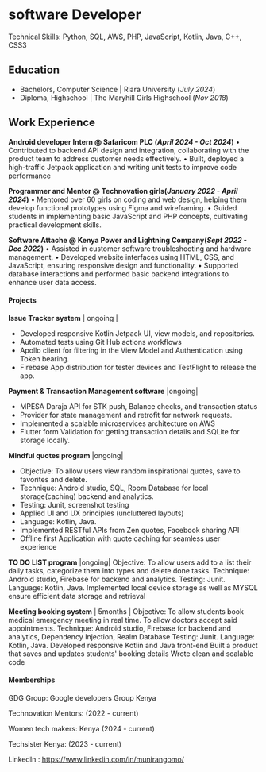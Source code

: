 # software Developer
Technical Skills: Python, SQL, AWS, PHP, JavaScript, Kotlin, Java, C++, CSS3

## Education
- Bachelors, Computer Science | Riara University (_July 2024_)
- Diploma, Highschool | The Maryhill Girls Highschool (_Nov 2018_)

## Work Experience
**Android developer Intern @ Safaricom PLC (_April 2024 - Oct 2024_)**
•	Contributed to backend API design and integration, collaborating with the product team to address customer needs effectively.
•	Built, deployed a high-traffic Jetpack application and writing unit tests to improve code performance

**Programmer and Mentor @ Technovation girls(_January 2022 - April 2024_)**
• Mentored over 60 girls on coding and web design, helping them develop functional prototypes using Figma and wireframing.
• Guided students in implementing basic JavaScript and PHP concepts, cultivating practical development skills.

**Software Attache @ Kenya Power and Lightning Company(_Sept 2022 - Dec 2022_)**
• Assisted in customer software troubleshooting and hardware management.
• Developed website interfaces using HTML, CSS, and JavaScript, ensuring responsive design and functionality.
• Supported database interactions and performed basic backend integrations to enhance user data access.

#### Projects 
**Issue Tracker system**  |  ongoing |
- Developed responsive Kotlin Jetpack UI, view models, and repositories.
- Automated tests using Git Hub actions workflows
- Apollo client for filtering in the View Model and Authentication using Token bearing. 
- Firebase App distribution for tester devices and TestFlight to release the app. 

**Payment & Transaction Management software**  |ongoing|
-	MPESA Daraja API for STK push, Balance checks, and transaction status 
-	Provider for state management and retrofit for network requests.
-	Implemented a scalable microservices architecture on AWS
-	Flutter form Validation for getting transaction details and SQLite for storage locally.

**Mindful quotes program**    |ongoing|
-	Objective: To allow users view random inspirational quotes, save to favorites and delete. 
- Technique: Android studio, SQL, Room Database for local storage(caching) backend and analytics.
- Testing: Junit, screenshot testing
- Applied UI and UX principles (uncluttered layouts)
- Language: Kotlin, Java. 
- Implemented RESTful APIs from Zen quotes, Facebook sharing API 
-	Offline first Application with quote caching for seamless user experience
 
**TO DO LIST program**   |ongoing|
Objective: To allow users add to a list their daily tasks, categorize them into types and delete done tasks.
Technique: Android studio, Firebase for backend and analytics.
Testing: Junit. 
Language: Kotlin, Java. 
Implemented local device storage as well as MYSQL 
ensure efficient data storage and retrieval 

**Meeting booking system**  | 5months |
Objective: To allow students book medical emergency meeting in real time. To allow doctors accept said appointments.
Technique: Android studio, Firebase for backend and analytics, Dependency Injection, Realm Database
Testing: Junit. 
Language: Kotlin, Java. 
Developed responsive Kotlin and Java front-end
Built a product that saves and updates students' booking details 
Wrote clean and scalable code

#### Memberships 
GDG Group: Google developers Group Kenya 

Technovation Mentors: (2022 - current) 

Women tech makers: Kenya (2024 - current)

Techsister Kenya: (2023 - current) 

LinkedIn : https://www.linkedin.com/in/munirangomo/


